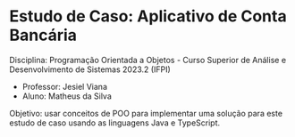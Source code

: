 # Estudo de Caso: Aplicativo de Conta Bancária
Disciplina: Programação Orientada a Objetos - Curso Superior de Análise e Desenvolvimento de Sistemas 2023.2 (IFPI)
- Professor: Jesiel Viana
- Aluno: Matheus da Silva

Objetivo: usar conceitos de POO para implementar uma solução para este estudo de caso usando as linguagens Java e TypeScript.
